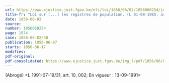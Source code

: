 ```yaml
---
url: https://www.ejustice.just.fgov.be/eli/loi/1856/06/02/1856060254/justel
title-fr: "Loi sur [...] les registres de population. (L 01-08-1985, art. 83.1)"
date: 1856-06-02
source:
number: 1856060254
page: 1974
case: 1856-06-02/30
publication: 1856-06-07
starts: 1856-06-17
modifies:
pdf-original:
pdf-consolidated: https://www.ejustice.just.fgov.be/img_l/pdf/1856/06/02/1856060254_F.pdf
---
```


(Abrogé) <L 1991-07-19/31, art. 10, 002;  En vigueur :  13-09-1991>
